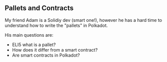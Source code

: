 ## Pallets and Contracts

My friend Adam is a Solidiy dev (smart one!), however he has a hard time to understand how to write the "pallets" in Polkadot.

His main questions are:
- ELI5 what is a pallet?
- How does it differ from a smart contract?
- Are smart contracts in Polkadot?